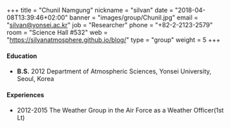 +++
title = "Chunil Namgung"
nickname = "silvan"
date = "2018-04-08T13:39:46+02:00"
banner = "images/group/Chunil.jpg"
email = "silvan@yonsei.ac.kr"
job = "Researcher"
phone = "+82-2-2123-2579"
room = "Science Hall #532"
web = "https://silvanatmosphere.github.io/blog/"
type = "group"
weight = 5
+++

#### Education
+ **B.S.** 2012 Department of Atmospheric Sciences, Yonsei University, Seoul, Korea

#### Experiences
+ 2012-2015 The Weather Group in the Air Force as a Weather Officer(1st Lt)
